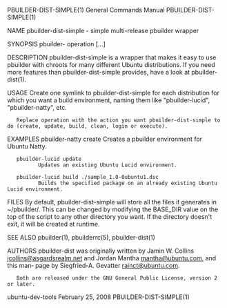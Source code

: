 PBUILDER-DIST-SIMPLE(1)                                       General Commands Manual                                      PBUILDER-DIST-SIMPLE(1)

NAME
       pbuilder-dist-simple - simple multi-release pbuilder wrapper

SYNOPSIS
       pbuilder-<dist> operation [...]

DESCRIPTION
       pbuilder-dist-simple  is  a  wrapper  that makes it easy to use pbuilder with chroots for many different Ubuntu distributions.  If you need
       more features than pbuilder-dist-simple provides, have a look at pbuilder-dist(1).

USAGE
       Create one symlink to pbuilder-dist-simple for each distribution for which you want a build environment, naming them like "pbuilder-lucid",
       "pbuilder-natty", etc.

       Replace operation with the action you want pbuilder-dist-simple to do (create, update, build, clean, login or execute).

EXAMPLES
       pbuilder-natty create
              Creates a pbuilder environment for Ubuntu Natty.

       pbuilder-lucid update
              Updates an existing Ubuntu Lucid environment.

       pbuilder-lucid build ./sample_1.0-0ubuntu1.dsc
              Builds the specified package on an already existing Ubuntu Lucid environment.

FILES
       By default, pbuilder-dist-simple will store all the files it generates in ~/pbuilder/.  This can be changed by modifying the BASE_DIR value
       on the top of the script to any other directory you want.  If the directory doesn't exit, it will be created at runtime.

SEE ALSO
       pbuilder(1), pbuilderrc(5), pbuilder-dist(1)

AUTHORS
       pbuilder-dist was originally written by Jamin W. Collins <jcollins@asgardsrealm.net> and Jordan Mantha <mantha@ubuntu.com>, and  this  man‐
       page by Siegfried-A. Gevatter <rainct@ubuntu.com>.

       Both are released under the GNU General Public License, version 2 or later.

ubuntu-dev-tools                                                 February 25, 2008                                         PBUILDER-DIST-SIMPLE(1)
